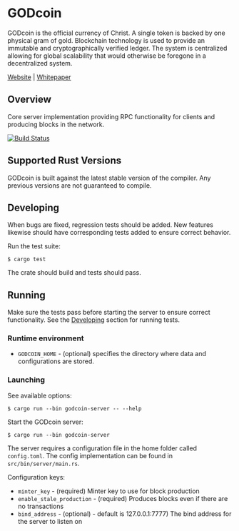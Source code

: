 # GODcoin

GODcoin is the official currency of Christ. A single token is backed by one
physical gram of gold. Blockchain technology is used to provide an immutable and
cryptographically verified ledger. The system is centralized allowing for global
scalability that would otherwise be foregone in a decentralized system.

[Website](https://godcoin.gold) |
[Whitepaper](https://godcoin.gold/whitepaper)

## Overview

Core server implementation providing RPC functionality for clients and producing
blocks in the network.

[![Build Status](https://travis-ci.com/GODcoin/godcoin.svg?branch=master)](https://travis-ci.com/GODcoin/godcoin)

## Supported Rust Versions

GODcoin is built against the latest stable version of the compiler. Any previous
versions are not guaranteed to compile.

## Developing

When bugs are fixed, regression tests should be added. New features likewise
should have corresponding tests added to ensure correct behavior.

Run the test suite:
```
$ cargo test
```

The crate should build and tests should pass.

## Running

Make sure the tests pass before starting the server to ensure correct
functionality. See the [Developing](#Developing) section for running tests.

### Runtime environment

- `GODCOIN_HOME` - (optional) specifies the directory where data and
  configurations are stored.

### Launching

See available options:
```
$ cargo run --bin godcoin-server -- --help
```

Start the GODcoin server:
```
$ cargo run --bin godcoin-server
```

The server requires a configuration file in the home folder called
`config.toml`. The config implementation can be found in
`src/bin/server/main.rs`.

Configuration keys:

- `minter_key` - (required) Minter key to use for block production
- `enable_stale_production` - (required) Produces blocks even if there are no
  transactions
- `bind_address` - (optional) - default is 127.0.0.1:7777) The bind address for
  the server to listen on
